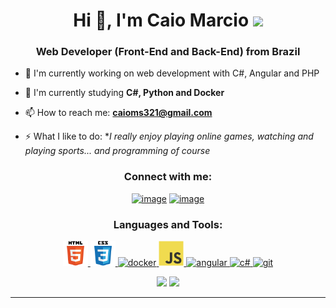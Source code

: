 <h1 align="center">Hi 👋, I'm Caio Marcio <img height="40" src="https://emoji.gg/assets/emoji/7333-parrotdance.gif"></h1>
<h3 align="center">Web Developer (Front-End and Back-End) from Brazil</h3>

- 🔭 I'm currently working on web development with C#, Angular and PHP

- 🌱 I'm currently studying **C#, Python and Docker**

- 📫 How to reach me: **caioms321@gmail.com**

- ⚡ What I like to do: **I really enjoy playing online games, watching and playing sports... and programming of course*

<h3 align="center">Connect with me:</h3>
<div align="center">

[![image](https://img.shields.io/badge/LinkedIn-0077B5?style=for-the-badge&logo=linkedin&logoColor=white)](https://www.linkedin.com/in/caio-marcio)
[![image](https://img.shields.io/badge/Gmail-D14836?style=for-the-badge&logo=gmail&logoColor=white)](mailto:caioms321@gmail.com)
  
</div>

<h3 align="center">Languages and Tools:</h3>

<p align="center"> 
  <a href="https://www.w3.org/html/" target="_blank"> 
    <img src="https://raw.githubusercontent.com/devicons/devicon/master/icons/html5/html5-original-wordmark.svg" alt="html5" width="40" height="40"/> 
  </a>
  <a href="https://www.w3schools.com/css/" target="_blank"> 
    <img src="https://raw.githubusercontent.com/devicons/devicon/master/icons/css3/css3-original-wordmark.svg" alt="css3" width="40" height="40"/> 
  </a> 
  <a href="https://www.docker.com" target="_blank"> 
    <img src="https://cdn-icons-png.flaticon.com/512/919/919853.png" alt="docker" width="40" height="40"/> 
  </a>  
  <a href="https://developer.mozilla.org/en-US/docs/Web/JavaScript" target="_blank"> 
    <img src="https://raw.githubusercontent.com/devicons/devicon/master/icons/javascript/javascript-original.svg" alt="javascript" width="40" height="40"/> 
  </a> 
  <a href="https://angular.io/" target="_blank"> 
    <img src="https://cdn.icon-icons.com/icons2/2699/PNG/512/angular_logo_icon_169595.png" alt="angular" width="40" height="40"/> 
  </a>
  <a href="https://git-scm.com/" target="_blank"> 
    <img src="https://cdn.icon-icons.com/icons2/2415/PNG/512/csharp_original_logo_icon_146578.png" alt="c#" width="40" height="40"/> 
  </a>
  <a href="https://git-scm.com/" target="_blank"> 
    <img src="https://www.vectorlogo.zone/logos/git-scm/git-scm-icon.svg" alt="git" width="40" height="40"/> 
  </a>
</p>

<p align= "center">
  <img height= "150" src="https://github-readme-stats.vercel.app/api?username=CaioMSantos&theme=react&show_icons=true&include_all_commits=true" />
  <img height= "150" src="https://github-readme-stats.vercel.app/api/top-langs/?username=CaioMSantos&theme=react&layout=compact" />
</p>

------

